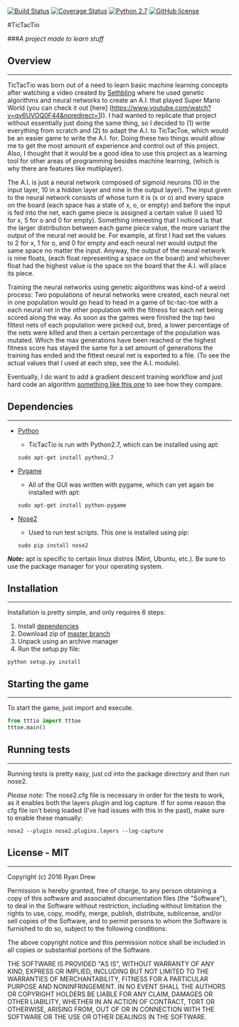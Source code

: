 [![Build Status](https://travis-ci.org/DevelopForLizardz/TicTacTio.svg?branch=master)](https://travis-ci.org/DevelopForLizardz/TicTacTio) 
[![Coverage Status](https://coveralls.io/repos/github/DevelopForLizardz/TicTacTio/badge.svg?branch=master)](https://coveralls.io/github/DevelopForLizardz/TicTacTio?brance=master)
[![Python 2.7](https://img.shields.io/badge/python-2.7-blue.svg)](https://www.python.org/download/releases/2.7/)
[![GitHub license](https://img.shields.io/github/license/mashape/apistatus.svg)](https://opensource.org/licenses/MIT)

#TicTacTio

###*A project made to learn stuff*

## Overview
---

TicTacTio was born out of a need to learn basic machine learning concepts after watching a video created by 
[Sethbling](https://www.youtube.com/channel/UC8aG3LDTDwNR1UQhSn9uVrw) where he used genetic algorithms and neural 
networks to create an A.I. that played Super Mario World (you can check it out [here]
(https://www.youtube.com/watch?v=qv6UVOQ0F44&noredirect=1)). I had wanted to replicate that project without essentially
just doing the same thing, so I decided to (1) write everything from scratch and (2) to adapt the A.I. to TicTacToe, 
which would be an easier game to write the A.I. for. Doing these two things would allow me to get the most amount of 
experience and control out of this project. Also, I thought that it would be a good idea to use this project
as a learning tool for other areas of programming besides machine learning, (which is why there are features like 
mutliplayer).

The A.I. is just a neural network composed of sigmoid neurons (10 in the input layer, 10 in a hidden layer and
nine in the output layer). The input given to the neural network consists of whose turn it is (x or o) and every space 
on the board (each space has a state of x, o, or empty) and before the input is fed into the net, each game piece 
is assigned a certain value (I used 10 for x, 5 for o and 0 for empty). Something interesting that I noticed is that the
larger distribution between each game piece value, the more variant the output of the neural net would be. For example,
at first I had set the values to 2 for x, 1 for o, and 0 for empty and each neural net would output the same space
no matter the input. Anyway, the output of the neural network is nine floats, (each float representing a space on the 
board) and whichever float had the highest value is the space on the board that the A.I. will place its piece.

Training the neural networks using genetic algorithms was kind-of a weird process: Two populations of neural networks
were created, each neural net in one population would go head to head in a game of tic-tac-toe with a each neural
net in the other population with the fitness for each net being scored along the way. As soon as the games were finished
the top two fittest nets of each population were picked out, bred, a lower percentage of the nets were killed and then
a certain percentage of the population was mutated. Which the max generations have been reached or the highest 
fitness score has stayed the same for a set amount of generations the training has ended and the fittest neural net
is exported to a file. (To see the actual values that I used at each step, see the A.I. module).

Eventually, I do want to add a gradient descent training workflow and just hard code an algorithm [something like this
one](http://neverstopbuilding.com/minimax) to see how they compare. 

## Dependencies<a name="dependencies"></a>
---

* [Python](www.python.org)
    * TicTacTio is run with Python2.7, which can be installed using apt:
   ```
   sudo apt-get install python2.7
   ```

* [Pygame](www.pygame.org)
    * All of the GUI was written with pygame, which can yet again be installed with apt: 
    ```
    sudo apt-get install python-pygame
    ```
    
* [Nose2](https://nose2.readthedocs.org/en/latest/)
    * Used to run test scripts. This one is installed using pip:
    ```
    sudo pip install nose2
    ```
    
***Note:*** apt is specific to certain linux distros (Mint, Ubuntu, etc.). Be sure to use the package manager for your
operating system.

## Installation
---

Installation is pretty simple, and only requires 6 steps: 

1. Install [dependencies](#dependencies)
2. Download zip of [master branch](https://github.com/DevelopForLizardz/TicTacTio/archive/master.zip)
3. Unpack using an archive manager
4. Run the setup.py file:
```
python setup.py install
```

## Starting the game
---

To start the game, just import and execute.

```python
from tttio import tttoe
tttoe.main()
```

## Running tests
---

Running tests is pretty easy, just cd into the package directory and then run nose2.

*Please note:* The nose2.cfg file is necessary in order for the tests to work, as it enables both the layers plugin and
log capture. If for some reason the cfg file isn't being loaded (I've had issues with this in the past), make sure to 
enable these manually:

```
nose2 --plugin nose2.plugins.layers --log-capture
```

## License - MIT
--- 

Copyright (c) 2016 Ryan Drew

Permission is hereby granted, free of charge, to any person obtaining a copy of this software and associated documentation files (the "Software"), to deal in the Software without restriction, including without limitation the rights to use, copy, modify, merge, publish, distribute, sublicense, and/or sell copies of the Software, and to permit persons to whom the Software is furnished to do so, subject to the following conditions:

The above copyright notice and this permission notice shall be included in all copies or substantial portions of the Software.

THE SOFTWARE IS PROVIDED "AS IS", WITHOUT WARRANTY OF ANY KIND, EXPRESS OR IMPLIED, INCLUDING BUT NOT LIMITED TO THE WARRANTIES OF MERCHANTABILITY, FITNESS FOR A PARTICULAR PURPOSE AND NONINFRINGEMENT. IN NO EVENT SHALL THE AUTHORS OR COPYRIGHT HOLDERS BE LIABLE FOR ANY CLAIM, DAMAGES OR OTHER LIABILITY, WHETHER IN AN ACTION OF CONTRACT, TORT OR OTHERWISE, ARISING FROM, OUT OF OR IN CONNECTION WITH THE SOFTWARE OR THE USE OR OTHER DEALINGS IN THE SOFTWARE.